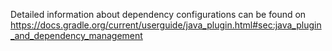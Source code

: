 Detailed information about dependency configurations can be found on https://docs.gradle.org/current/userguide/java_plugin.html#sec:java_plugin_and_dependency_management
